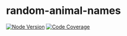 # random-animal-names

[![Node Version](https://img.shields.io/npm/v/node)](https://github.com/Shashank-AV/random-animal-names)
[![Code Coverage](https://img.shields.io/codecov/c/github/Shashank-AV/random-animal-names)](https://github.com/Shashank-AV/random-animal-names)
[![]()]()
[![]()]()
[![]()]()